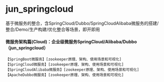 # jun_springcloud
基于微服务的整合，含SpringCloud/Dubbo/SpringCloudAlibaba微服务的搭建/整合/Demo/生产构建/优化整合等场景，即开即用


#### 微服务架构篇(Cloud)：企业级微服务SpringCloud/Alibaba/Dubbo（jun_springcloud）
	【SpringBoot微服务】[zookeeper原理、架构、使用场景和可视化]
	【SpringCloud微服务】[zookeeper原理、架构、使用场景和可视化]
	【SpringCloudAlibaba微服务】[zookeeper原理、架构、使用场景和可视化]
	【ApacheDubbo微服务】[zookeeper原理、架构、使用场景和可视化]
